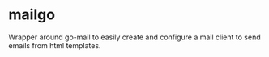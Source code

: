 # mailgo
Wrapper around go-mail to easily create and configure a mail client to send emails from html templates.
